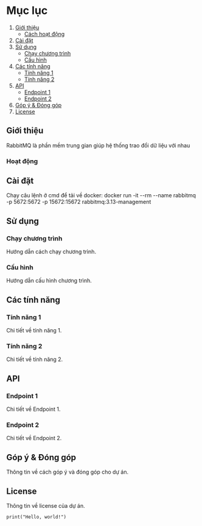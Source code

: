 # Mục lục

1. [Giới thiệu](#giới-thiệu)
    - [Cách hoạt động](#hoạt-động)
2. [Cài đặt](#cài-đặt)
3. [Sử dụng](#sử-dụng)
    - [Chạy chương trình](#chạy-chương-trình)
    - [Cấu hình](#cấu-hình)
4. [Các tính năng](#các-tính-năng)
    - [Tính năng 1](#tính-năng-1)
    - [Tính năng 2](#tính-năng-2)
5. [API](#api)
    - [Endpoint 1](#endpoint-1)
    - [Endpoint 2](#endpoint-2)
6. [Góp ý & Đóng góp](#góp-ý-đóng-góp)
7. [License](#license)

## Giới thiệu

RabbitMQ là phần mềm trung gian giúp hệ thống trao đổi dữ liệu với nhau

### Hoạt động

## Cài đặt

Chạy câu lệnh ở cmd để tải về docker: docker run -it --rm --name rabbitmq -p 5672:5672 -p 15672:15672 rabbitmq:3.13-management

## Sử dụng

### Chạy chương trình

Hướng dẫn cách chạy chương trình.

### Cấu hình

Hướng dẫn cấu hình chương trình.

## Các tính năng

### Tính năng 1

Chi tiết về tính năng 1.

### Tính năng 2

Chi tiết về tính năng 2.

## API

### Endpoint 1

Chi tiết về Endpoint 1.

### Endpoint 2

Chi tiết về Endpoint 2.

## Góp ý & Đóng góp

Thông tin về cách góp ý và đóng góp cho dự án.

## License

Thông tin về license của dự án.
```
print("Hello, world!")
```